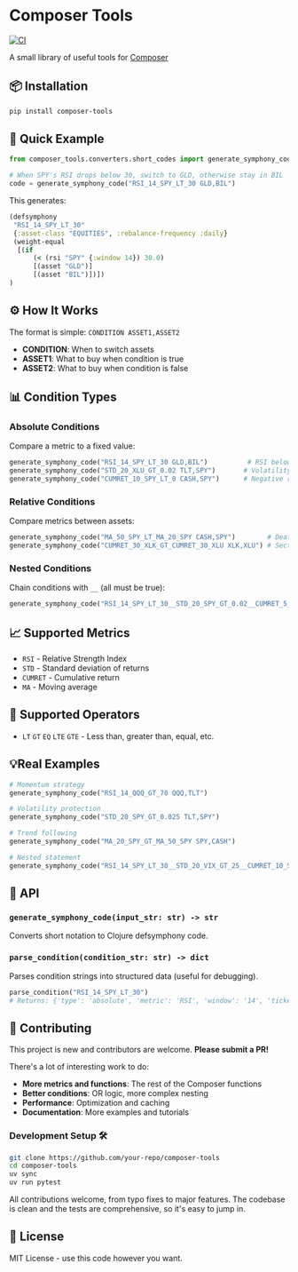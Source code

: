 # Composer Tools

[![CI](https://github.com/your-repo/composer-tools/workflows/CI/badge.svg)](https://github.com/your-repo/composer-tools/actions)

A small library of useful tools for [Composer](https://composer.trade)

## 📦 Installation

```bash
pip install composer-tools
```

## 🚀 Quick Example

```python
from composer_tools.converters.short_codes import generate_symphony_code

# When SPY's RSI drops below 30, switch to GLD, otherwise stay in BIL
code = generate_symphony_code("RSI_14_SPY_LT_30 GLD,BIL")
```

This generates:
```clojure
(defsymphony
 "RSI_14_SPY_LT_30"
 {:asset-class "EQUITIES", :rebalance-frequency :daily}
 (weight-equal
  [(if
      (< (rsi "SPY" {:window 14}) 30.0)
      [(asset "GLD")]
      [(asset "BIL")])])
)
```

## ⚙️ How It Works 

The format is simple: `CONDITION ASSET1,ASSET2`

- **CONDITION**: When to switch assets
- **ASSET1**: What to buy when condition is true
- **ASSET2**: What to buy when condition is false

## 📊 Condition Types

### Absolute Conditions
Compare a metric to a fixed value:
```python
generate_symphony_code("RSI_14_SPY_LT_30 GLD,BIL")          # RSI below 30
generate_symphony_code("STD_20_XLU_GT_0.02 TLT,SPY")       # Volatility above 2%
generate_symphony_code("CUMRET_10_SPY_LT_0 CASH,SPY")      # Negative returns
```

### Relative Conditions
Compare metrics between assets:
```python
generate_symphony_code("MA_50_SPY_LT_MA_20_SPY CASH,SPY")        # Death cross
generate_symphony_code("CUMRET_30_XLK_GT_CUMRET_30_XLU XLK,XLU") # Sector rotation
```

### Nested Conditions
Chain conditions with `__` (all must be true):
```python
generate_symphony_code("RSI_14_SPY_LT_30__STD_20_SPY_GT_0.02__CUMRET_5_SPY_LT_0 GLD,SPY")
```

## 📈 Supported Metrics 

- `RSI` - Relative Strength Index
- `STD` - Standard deviation of returns  
- `CUMRET` - Cumulative return
- `MA` - Moving average

## 🔢 Supported Operators

- `LT` `GT` `EQ` `LTE` `GTE` - Less than, greater than, equal, etc.

## 💡Real Examples 

```python
# Momentum strategy
generate_symphony_code("RSI_14_QQQ_GT_70 QQQ,TLT")

# Volatility protection  
generate_symphony_code("STD_20_SPY_GT_0.025 TLT,SPY")

# Trend following
generate_symphony_code("MA_20_SPY_GT_MA_50_SPY SPY,CASH")

# Nested statement
generate_symphony_code("RSI_14_SPY_LT_30__STD_20_VIX_GT_25__CUMRET_10_SPY_LT_-0.05 GLD,SPY")
```

## 🔧 API

### `generate_symphony_code(input_str: str) -> str`
Converts short notation to Clojure defsymphony code.

### `parse_condition(condition_str: str) -> dict`
Parses condition strings into structured data (useful for debugging).

```python
parse_condition("RSI_14_SPY_LT_30")
# Returns: {'type': 'absolute', 'metric': 'RSI', 'window': '14', 'ticker': 'SPY', 'operator': 'LT', 'value': '30'}
```

## 🤝 Contributing

This project is new and contributors are welcome.
**Please submit a PR!**

There's a lot of interesting work to do:

- **More metrics and functions**: The rest of the Composer functions
- **Better conditions**: OR logic, more complex nesting
- **Performance**: Optimization and caching
- **Documentation**: More examples and tutorials

### Development Setup 🛠️

```bash
git clone https://github.com/your-repo/composer-tools
cd composer-tools
uv sync
uv run pytest
```

All contributions welcome, from typo fixes to major features. The codebase is clean and the tests are comprehensive, so it's easy to jump in.

## 📄 License

MIT License - use this code however you want.

